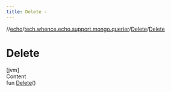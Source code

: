 ```yaml
---
title: Delete -
---
```

//[echo](../../index.md)/[tech.whence.echo.support.mongo.querier](../index.md)/[Delete](index.md)/[Delete](-delete.md)



# Delete  
[jvm]  
Content  
fun [Delete](-delete.md)()  



